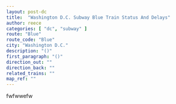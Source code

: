 ```yaml
---
layout: post-dc
title:  "Washington D.C. Subway Blue Train Status And Delays"
author: reece
categories: [ "dc", "subway" ]
route: "Blue"
route_code: "Blue"
city: "Washington D.C."
description: "()"
first_paragraph: "()"
direction_out: ""
direction_back: ""
related_trains: ""
map_ref: ""
---
```


fwfwwefw
